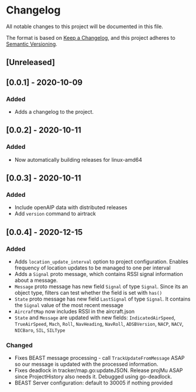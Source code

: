 # Changelog

All notable changes to this project will be documented in this file.

The format is based on [Keep a Changelog](https://keepachangelog.com/en/1.0.0/),
and this project adheres to [Semantic Versioning](https://semver.org/spec/v2.0.0.html).

## [Unreleased]

## [0.0.1] - 2020-10-09

### Added

 - Adds a changelog to the project.

## [0.0.2] - 2020-10-11

### Added

 - Now automatically building releases for linux-amd64

## [0.0.3] - 2020-10-11

### Added

 - Include openAIP data with distributed releases
 - Add `version` command to airtrack

## [0.0.4] - 2020-12-15

### Added

 - Adds `location_update_interval` option to project configuration. Enables frequency
   of location updates to be managed to one per interval
 - Adds a `Signal` proto message, which contains RSSI signal information about
   a message.
 - `Message` proto message has new field `Signal` of type `Signal`. Since its
   an object type, filters can test whether the field is set with `has()`
 - `State` proto message has new field `LastSignal` of type `Signal`. It contains
   the `Signal` value of the most recent message
 - `AircraftMap` now includes RSSI in the aircraft.json
 - `State` and `Message` are updated with new fields: `IndicatedAirSpeed`, `TrueAirSpeed`,
   `Mach`, `Roll`, `NavHeading`, `NavRoll`, `ADSBVersion`, `NACP`, `NACV`, `NICBaro`,
   `SIL`, `SILType`

### Changed

 - Fixes BEAST message processing - call `TrackUpdateFromMessage` ASAP so our message
   is updated with the processed information.
 - Fixes deadlock in tracker/map.go:updateJSON. Release projMu ASAP since ProjectHistory
   also needs it. Debugged using go-deadlock.
 - BEAST Server configuration: default to 30005 if nothing provided